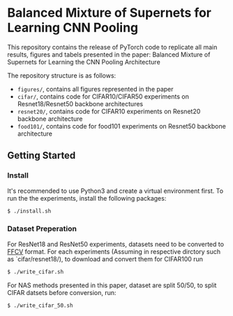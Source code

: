 # Balanced Mixture of Supernets for Learning CNN Pooling

This repository contains the release of PyTorch code to replicate all main results, figures and tabels presented in the paper: Balanced Mixture of Supernets for Learning the CNN Pooling Architecture

The repository structure is as follows:
  * `figures/`, contains all figures represented in the paper 
  * `cifar/`, contains code for CIFAR10/CIFAR50 experiments on Resnet18/Resnet50 backbone architectures
  * `resnet20/`, contains code for CIFAR10 experiments on Resnet20 backbone architecture 
  * `food101/`, contains code for food101 experiments on Resnet50 backbone architecture 
  

## Getting Started
### Install
It's recommended to use Python3 and create a virtual environment first. 
To run the the experiments, install the following packages:

```bash
$ ./install.sh
```

### Dataset Preperation
For ResNet18 and ResNet50 experiments, datasets need to be converted to [FFCV](https://ffcv.io/) format. For each experiments (Assuming in respective dirctory such as `cifar/resnet18/), to download and convert them for CIFAR100 run 

```bash
$ ./write_cifar.sh
```

For NAS methods presented in this paper, dataset are split 50/50, to split CIFAR datsets before conversion, run:

```bash
$ ./write_cifar_50.sh
```











